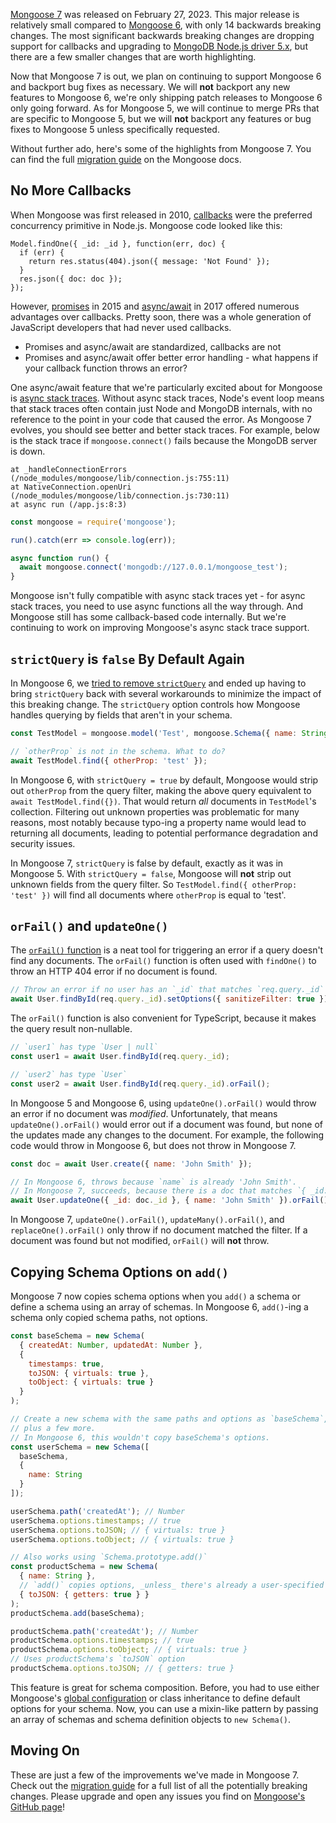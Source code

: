 [Mongoose 7](https://github.com/Automattic/mongoose/releases/tag/7.0.0) was released on February 27, 2023.
This major release is relatively small compared to [Mongoose 6](/whats-new-in-mongoose-6-sanitizefilter.html), with only 14 backwards breaking changes.
The most significant backwards breaking changes are dropping support for callbacks and upgrading to [MongoDB Node.js driver 5.x](https://github.com/mongodb/node-mongodb-native/blob/main/HISTORY.md#500-2023-01-31), but there are a few smaller changes that are worth highlighting.

Now that Mongoose 7 is out, we plan on continuing to support Mongoose 6 and backport bug fixes as necessary.
We will **not** backport any new features to Mongoose 6, we're only shipping patch releases to Mongoose 6 only going forward.
As for Mongoose 5, we will continue to merge PRs that are specific to Mongoose 5, but we will **not** backport any features or bug fixes to Mongoose 5 unless specifically requested.

Without further ado, here's some of the highlights from Mongoose 7.
You can find the full [migration guide](https://mongoosejs.com/docs/migrating_to_7.html) on the Mongoose docs.

No More Callbacks
-----------------

When Mongoose was first released in 2010, [callbacks](https://masteringjs.io/tutorials/fundamentals/callbacks) were the preferred concurrency primitive in Node.js.
Mongoose code looked like this:

```javacript
Model.findOne({ _id: _id }, function(err, doc) {
  if (err) {
    return res.status(404).json({ message: 'Not Found' });
  }
  res.json({ doc: doc });
});
```

However, [promises](/the-80-20-guide-to-promises-in-node-js.html) in 2015 and [async/await](/async-await-error-handling-in-javascript.html) in 2017 offered numerous advantages over callbacks.
Pretty soon, there was a whole generation of JavaScript developers that had never used callbacks.

- Promises and async/await are standardized, callbacks are not
- Promises and async/await offer better error handling - what happens if your callback function throws an error?

One async/await feature that we're particularly excited about for Mongoose is [async stack traces](/async-stack-traces-in-node-js-12.html).
Without async stack traces, Node's event loop means that stack traces often contain just Node and MongoDB internals, with no reference to the point in your code that caused the error.
As Mongoose 7 evolves, you should see better and better stack traces.
For example, below is the stack trace if `mongoose.connect()` fails because the MongoDB server is down.

```
at _handleConnectionErrors (/node_modules/mongoose/lib/connection.js:755:11)
at NativeConnection.openUri (/node_modules/mongoose/lib/connection.js:730:11)
at async run (/app.js:8:3)
```

```javascript
const mongoose = require('mongoose');

run().catch(err => console.log(err));

async function run() {
  await mongoose.connect('mongodb://127.0.0.1/mongoose_test');
}
```

Mongoose isn't fully compatible with async stack traces yet - for async stack traces, you need to use async functions all the way through.
And Mongoose still has some callback-based code internally.
But we're continuing to work on improving Mongoose's async stack trace support.

`strictQuery` is `false` By Default Again
----------------------------

In Mongoose 6, we [tried to remove `strictQuery`](https://mongoosejs.com/docs/migrating_to_6.html#strictquery-is-removed-and-replaced-by-strict) and ended up having to bring `strictQuery` back with several workarounds to minimize the impact of this breaking change.
The `strictQuery` option controls how Mongoose handles querying by fields that aren't in your schema.

```javascript
const TestModel = mongoose.model('Test', mongoose.Schema({ name: String }));

// `otherProp` is not in the schema. What to do?
await TestModel.find({ otherProp: 'test' });
```

In Mongoose 6, with `strictQuery = true` by default, Mongoose would strip out `otherProp` from the query filter, making the above query equivalent to `await TestModel.find({})`.
That would return _all_ documents in `TestModel`'s collection.
Filtering out unknown properties was problematic for many reasons, most notably because typo-ing a property name would lead to returning all documents, leading to potential performance degradation and security issues.

In Mongoose 7, `strictQuery` is false by default, exactly as it was in Mongoose 5.
With `strictQuery = false`, Mongoose will **not** strip out unknown fields from the query filter.
So `TestModel.find({ otherProp: 'test' })` will find all documents where `otherProp` is equal to 'test'.

`orFail()` and `updateOne()`
--------------------------

The [`orFail()` function](/whats-new-in-mongoose-53-orfail-and-global-toobject.html) is a neat tool for triggering an error if a query doesn't find any documents.
The `orFail()` function is often used with `findOne()` to throw an HTTP 404 error if no document is found.

```javascript
// Throw an error if no user has an `_id` that matches `req.query._id`
await User.findById(req.query._id).setOptions({ sanitizeFilter: true }).orFail();
```

The `orFail()` function is also convenient for TypeScript, because it makes the query result non-nullable.

```ts
// `user1` has type `User | null`
const user1 = await User.findById(req.query._id);

// `user2` has type `User`
const user2 = await User.findById(req.query._id).orFail();
```

In Mongoose 5 and Mongoose 6, using `updateOne().orFail()` would throw an error if no document was _modified_.
Unfortunately, that means `updateOne().orFail()` would error out if a document was found, but none of the updates made any changes to the document.
For example, the following code would throw in Mongoose 6, but does not throw in Mongoose 7.

```javascript
const doc = await User.create({ name: 'John Smith' });

// In Mongoose 6, throws because `name` is already 'John Smith'.
// In Mongoose 7, succeeds, because there is a doc that matches `{ _id: doc._id }`
await User.updateOne({ _id: doc._id }, { name: 'John Smith' }).orFail();
```

In Mongoose 7, `updateOne().orFail()`, `updateMany().orFail()`, and `replaceOne().orFail()` only throw if no document matched the filter.
If a document was found but not modified, `orFail()` will **not** throw.

Copying Schema Options on `add()`
----------------------------

Mongoose 7 now copies schema options when you `add()` a schema or define a schema using an array of schemas.
In Mongoose 6, `add()`-ing a schema only copied schema paths, not options.

```javascript
const baseSchema = new Schema(
  { createdAt: Number, updatedAt: Number },
  {
    timestamps: true,
    toJSON: { virtuals: true },
    toObject: { virtuals: true }
  }
);

// Create a new schema with the same paths and options as `baseSchema`,
// plus a few more.
// In Mongoose 6, this wouldn't copy baseSchema's options.
const userSchema = new Schema([
  baseSchema,
  {
    name: String
  }
]);

userSchema.path('createdAt'); // Number
userSchema.options.timestamps; // true
userSchema.options.toJSON; // { virtuals: true }
userSchema.options.toObject; // { virtuals: true }

// Also works using `Schema.prototype.add()`
const productSchema = new Schema(
  { name: String },
  // `add()` copies options, _unless_ there's already a user-specified option
  { toJSON: { getters: true } }
);
productSchema.add(baseSchema);

productSchema.path('createdAt'); // Number
productSchema.options.timestamps; // true
productSchema.options.toObject; // { virtuals: true }
// Uses productSchema's `toJSON` option
productSchema.options.toJSON; // { getters: true }
```

This feature is great for schema composition.
Before, you had to use either Mongoose's [global configuration](https://mongoosejs.com/docs/api/mongoose.html#mongoose_Mongoose-set) or class inheritance to define default options for your schema.
Now, you can use a mixin-like pattern by passing an array of schemas and schema definition objects to `new Schema()`.

Moving On
---------

These are just a few of the improvements we've made in Mongoose 7.
Check out the [migration guide](https://mongoosejs.com/docs/migrating_to_7.html) for a full list of all the potentially breaking changes.
Please upgrade and open any issues you find on [Mongoose's GitHub page](https://github.com/Automattic/mongoose/issues/new)!